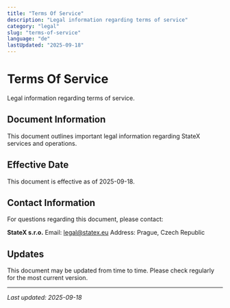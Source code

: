 ```yaml
---
title: "Terms Of Service"
description: "Legal information regarding terms of service"
category: "legal"
slug: "terms-of-service"
language: "de"
lastUpdated: "2025-09-18"
---
```


# Terms Of Service

Legal information regarding terms of service.

## Document Information

This document outlines important legal information regarding StateX services and operations.

## Effective Date

This document is effective as of 2025-09-18.

## Contact Information

For questions regarding this document, please contact:

**StateX s.r.o.**
Email: legal@statex.eu
Address: Prague, Czech Republic

## Updates

This document may be updated from time to time. Please check regularly for the most current version.

---

*Last updated: 2025-09-18*